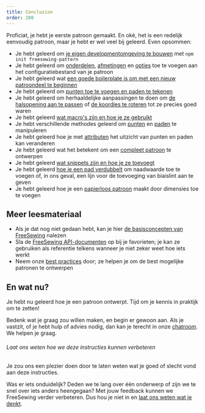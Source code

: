```yaml
---
title: Conclusion
order: 280
---
```


Proficiat, je hebt je eerste patroon gemaakt. En oké, het is een redelijk eenvoudig patroon, maar je hebt er wel veel bij geleerd. Even opsommen:

- Je hebt geleerd om [je eigen developmentomgeving te bouwen](/tutorial/create-freesewing-pattern) met `npm init freesewing-pattern`
- Je hebt geleerd om [onderdelen](/tutorial/your-first-part), [afmetingen](/tutorial/adding-measurements) en [opties](http://localhost:8000/tutorial/adding-options) toe te voegen aan het configuratiebestand van je patroon
- Je hebt geleerd wat [een goede boilerplate is om met een nieuw patroondeel te beginnen](/tutorial/part-structure)
- Je hebt geleerd om [punten toe te voegen en paden te tekenen](/tutorial/constructing-the-neck-opening)
- Je hebt geleerd om herhaaldelijke aanpassingen te doen om [de halsopening aan te passen](/tutorial/fitting-the-neck-opening) of [de koordjes te roteren](/tutorial/avoiding-overlap) tot ze precies goed waren
- Je hebt geleerd [wat macro's zijn en hoe je ze gebruikt](/tutorial/creating-the-closure)
- Je hebt verschillende methodes geleerd om [punten](/api/point) en [paden](/api/path) te manipuleren
- Je hebt geleerd hoe je met [attributen](/api/attributes) het uitzicht van punten en paden kan veranderen
- Je hebt geleerd wat het betekent om een [compleet patroon](/tutorial/completing-your-pattern) te ontwerpen
- Je hebt geleerd [wat snippets zijn en hoe je ze toevoegt](/tutorial/completing-your-pattern#adding-snippets)
- Je hebt geleerd [hoe je een pad verdubbelt](/tutorial/completing-your-pattern#seam-allowance) om naadwaarde toe te voegen of, in ons geval, een lijn voor de toevoeging van biaislint aan te geven
- Je hebt geleerd hoe je een [papierloos patroon](/tutorial/paperless-bib) maakt door dimensies toe te voegen

## Meer leesmateriaal

- Als je dat nog niet gedaan hebt, kan je hier [de basisconcepten van FreeSewing](/concepts) nalezen
- Sla de [FreeSewing API-documenten](/api) op bij je favorieten; je kan ze gebruiken als referentie telkens wanneer je niet zeker weet hoe iets werkt
- Neem onze [best practices](/do) door; ze helpen je om de best mogelijke patronen te ontwerpen

## En wat nu?

Je hebt nu geleerd hoe je een patroon ontwerpt. Tijd om je kennis in praktijk om te zetten!

Bedenk wat je graag zou willen maken, en begin er gewoon aan. Als je vastzit, of je hebt hulp of advies nodig, dan kan je terecht in onze [chatroom](https://gitter.im/freesewing/freesewing). We helpen je graag.

<Note>

###### Laat ons weten hoe we deze instructies kunnen verbeteren

Je zou ons een plezier doen door te laten weten wat je goed of slecht vond aan deze instructies.

Was er iets onduidelijk? Deden we te lang over één onderwerp of zijn we te snel over iets anders heengegaan? Met jouw feedback kunnen we FreeSewing verder verbeteren. Dus hou je niet in en [laat ons weten wat je denkt](https://gitter.im/freesewing/freesewing).

</Note>